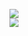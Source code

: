 [![](https://img.shields.io/badge/Made%20With-Github%20Spray-lightgrey.svg?style=for-the-badge&logo=github)](https://github.com/Annihil/github-spray#3143)  
[![](https://i.imgur.com/2DrTn0Z.gif)](https://github.com/Annihil/github-spray)